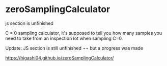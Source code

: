 # zeroSamplingCalculator
js section is unfinished

C = 0 sampling calculator, it's supposed to tell you how many samples you need to take from an inspection lot when sampling C=0.


Update: JS section is still unfinished ¬¬ but a progress was made


https://higashi04.github.io/zeroSamplingCalculator/
